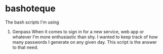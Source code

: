 # bashoteque
The bash scripts I'm using

1) Genpass
   When it comes to sign in for a new service, web app or whatever I'm more enthusiastic than shy. I wanted to keep track of how many passwords I generate on any given day. This script is the answer to that need.

